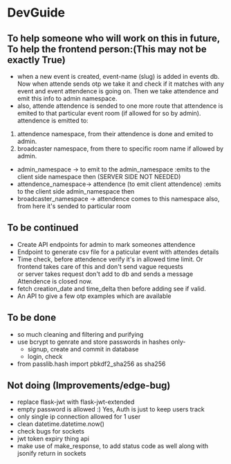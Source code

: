 # DevGuide

## To help someone who will work on this in future, To help the frontend person:(This may not be exactly True)

- when a new event is created, event-name (slug) is added in events db. Now when attende sends otp we take it and check if it matches with any
event and event attendence is going on. Then we take attendence and emit this info to admin namespace.
- also, attende attendence is sended to one more route that attendence is emited to that particular event room (if allowed for so by admin).
attendence is emitted to:

1) attendence namespace, from their attendence is done and emited to admin.
2) broadcaster namespace, from there to specific room name if allowed by admin.

- admin_namespace -> to emit to the admin_namespace :emits to the client side namespace then  (SERVER SIDE NOT NEEDED)
- attendence_namespace-> attendence (to emit client attendence) :emits to the client side admin_namespace then
- broadcaster_namespace -> attendence comes to this namespace also, from here it's sended to particular room

## To be continued

- Create API endpoints for admin to mark someones attendence
- Endpoint to generate csv file for a paticular event with attendes details
- Time check, before attendence verify it's in allowed time limit. Or frontend takes care of this and don't send vague requests \
or server takes request don't add to db and sends a message Attendence is closed now.
- fetch creation_date and time_delta then before adding see if valid.
- An API to give a few otp examples which are available

## To be done

- so much cleaning and filtering and purifying
- use bcrypt to genrate and store passwords in hashes only-
  - signup, create and commit in database
  - login, check
- from passlib.hash import pbkdf2_sha256 as sha256

## Not doing (Improvements/edge-bug)

- replace flask-jwt with flask-jwt-extended
- empty password is allowed :) Yes, Auth is just to keep users track
- only single ip connection allowed for 1 user
- clean datetime.datetime.now()
- check bugs for sockets
- jwt token expiry thing api
- make use of make_response, to add status code as well along with jsonify return in sockets
